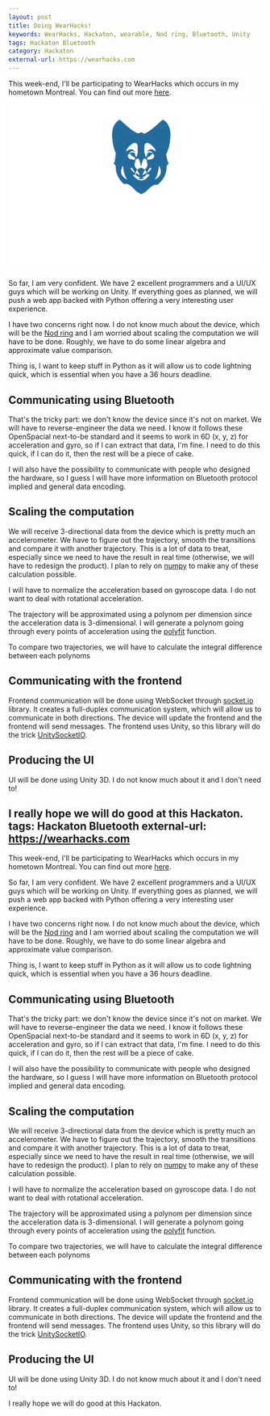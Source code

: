 ```yaml
---
layout: post
title: Doing WearHacks!
keywords: WearHacks, Hackaton, wearable, Nod ring, Bluetooth, Unity
tags: Hackaton Bluetooth
category: Hackaton
external-url: https://wearhacks.com
---
```


This week-end, I'll be participating to WearHacks which occurs in my hometown
Montreal. You can find out more [here](https://wearhacks.com).

<img class="img-responsive" src="/assets/img/wearhacks/front-in-poa.png">

So far, I am very confident. We have 2 excellent programmers and a UI/UX guys
which will be working on Unity. If everything goes as planned, we will push a
web app backed with Python offering a very interesting user experience.

I have two concerns right now. I do not know much about the device, which will
be the [Nod ring](https://hellonod.com) and I am worried about scaling the
computation we will have to be done. Roughly, we have to do some linear algebra
and approximate value comparison.

Thing is, I want to keep stuff in Python as it will allow us to code lightning
quick, which is essential when you have a 36 hours deadline.

Communicating using Bluetooth
-----------------------------
That's the tricky part: we don't know the device since it's not on market. We
will have to reverse-engineer the data we need. I know it follows these
OpenSpacial next-to-be standard and it seems to work in 6D (x, y, z) for
acceleration and gyro, so if I can extract that data, I'm fine. I need to do
this quick, if I can do it, then the rest will be a piece of cake.

I will also have the possibility to communicate with people who designed the
hardware, so I guess I will have more information on Bluetooth protocol implied
and general data encoding.

Scaling the computation
-----------------------
We will receive 3-directional data from the device which is pretty much an
accelerometer. We have to figure out the trajectory, smooth the transitions and
compare it with another trajectory. This is a lot of data to treat, especially
since we need to have the result in real time (otherwise, we will have to
redesign the product). I plan to rely on [numpy](http://www.numpy.org/) to make
any of these calculation possible.

I will have to normalize the acceleration based on gyroscope data. I do not want
to deal with rotational acceleration.

The trajectory will be approximated using a polynom per dimension since the
acceleration data is 3-dimensional. I will generate a polynom going through
every points of acceleration using the
[polyfit](http://docs.scipy.org/doc/numpy/reference/generated/numpy.polyfit.html)
function.

To compare two trajectories, we will have to calculate the integral difference
between each polynoms

Communicating with the frontend
-------------------------------
Frontend communication will be done using WebSocket through
[socket.io](http://socket.io/) library. It creates a full-duplex communication
system, which will allow us to communicate in both directions. The device will
update the frontend and the frontend will send messages. The frontend uses
Unity, so this library will do the trick
[UnitySocketIO](https://github.com/NetEase/UnitySocketIO).

Producing the UI
----------------
UI will be done using Unity 3D. I do not know much about it and I don't need to!

I really hope we will do good at this Hackaton.
tags: Hackaton Bluetooth
external-url: https://wearhacks.com
---

This week-end, I'll be participating to WearHacks which occurs in my hometown
Montreal. You can find out more [here](https://wearhacks.com).

So far, I am very confident. We have 2 excellent programmers and a UI/UX guys
which will be working on Unity. If everything goes as planned, we will push a
web app backed with Python offering a very interesting user experience.

I have two concerns right now. I do not know much about the device, which will
be the [Nod ring](https://hellonod.com) and I am worried about scaling the
computation we will have to be done. Roughly, we have to do some linear algebra
and approximate value comparison.

Thing is, I want to keep stuff in Python as it will allow us to code lightning
quick, which is essential when you have a 36 hours deadline.

Communicating using Bluetooth
-----------------------------
That's the tricky part: we don't know the device since it's not on market. We
will have to reverse-engineer the data we need. I know it follows these
OpenSpacial next-to-be standard and it seems to work in 6D (x, y, z) for
acceleration and gyro, so if I can extract that data, I'm fine. I need to do
this quick, if I can do it, then the rest will be a piece of cake.

I will also have the possibility to communicate with people who designed the
hardware, so I guess I will have more information on Bluetooth protocol implied
and general data encoding.

Scaling the computation
-----------------------
We will receive 3-directional data from the device which is pretty much an
accelerometer. We have to figure out the trajectory, smooth the transitions and
compare it with another trajectory. This is a lot of data to treat, especially
since we need to have the result in real time (otherwise, we will have to
redesign the product). I plan to rely on [numpy](http://www.numpy.org/) to make
any of these calculation possible.

I will have to normalize the acceleration based on gyroscope data. I do not want
to deal with rotational acceleration.

The trajectory will be approximated using a polynom per dimension since the
acceleration data is 3-dimensional. I will generate a polynom going through
every points of acceleration using the
[polyfit](http://docs.scipy.org/doc/numpy/reference/generated/numpy.polyfit.html)
function.

To compare two trajectories, we will have to calculate the integral difference
between each polynoms

Communicating with the frontend
-------------------------------
Frontend communication will be done using WebSocket through
[socket.io](http://socket.io/) library. It creates a full-duplex communication
system, which will allow us to communicate in both directions. The device will
update the frontend and the frontend will send messages. The frontend uses
Unity, so this library will do the trick
[UnitySocketIO](https://github.com/NetEase/UnitySocketIO).

Producing the UI
----------------
UI will be done using Unity 3D. I do not know much about it and I don't need to!

I really hope we will do good at this Hackaton.

